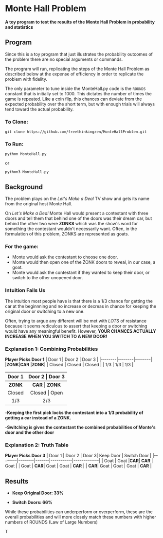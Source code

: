 # Monte Hall Problem
**A toy program to test the results of the Monte Hall Problem in probability and statistics**

## Program
Since this is a toy program that just illustrates the probability outcomes of the problem
there are no special arguments or commands.

The program will run, replicating the steps of the Monte Hall Problem as described below
at the expense of efficiency in order to replicate the problem with fidelity.

The only parameter to tune inside the MonteHall.py code is the ```ROUNDS``` constant that
is initially set to 1000. This dictates the number of times the game is repeated. Like a
coin flip, this chances can deviate from the expected probability over the short term, but
with enough trials will always tend toward the actual probability.

### To Clone:
```git clone https://github.com/freethinkingzen/MonteHallProblem.git```

### To Run:
```python MonteHall.py```

or

```python3 MonteHall.py```

## Background
The problem plays on the *Let's Make a Deal* TV show and gets its name from the original host
Monte Hall.

On *Let's Make a Deal* Monte Hall would present a contestant with three doors and tell them
that behind one of the doors was their dream car, but behind the other two were **ZONKS**
which was the show's word for something the contestant wouldn't necessarily want. Often, in
the formulation of this problem, ZONKS are represented as goats.

### For the game:
- Monte would ask the contestant to choose one door.
- Monte would then open one of the ZONK doors to reveal, in our case, a goat.
- Monte would ask the contestant if they wanted to keep their door, or switch to the other
  unopened door.

### Intuition Fails Us
The intuition most people have is that there is a 1/3 chance for getting the car at the
beginnning and no increase or decreas in chance for keeping the original door or switching to a new one.

Often, trying to argue any different will be met with *LOTS* of resistance because it seems 
rediculous to assert that keeping a door or switching would have any meaningful benefit.
However, **YOUR CHANCES ACTUALLY INCREASE WHEN YOU SWITCH TO A NEW DOOR!**

### Explanation 1: Combining Probabilities
**Player Picks Door 1**
| Door 1 | Door 2 | Door 3 |
|--------|--------|--------|
|**ZONK**|**CAR** |**ZONK**|
| Closed | Closed | Closed |
| 1/3    | 1/3    | 1/3    |

| Door 1 | Door 2 \| Door 3 |
|:------:|:----------------:|
|**ZONK**|**CAR** \| **ZONK**|
| Closed | Closed \| Open   |
| 1/3    |       2/3        |

-**Keeping the first pick locks the contestant into a 1/3 probability of getting a car instead
of a ZONK.**

-**Switching is gives the contestant the combined probabilities of Monte's door and the other door**


### Explanation 2: Truth Table
**Player Picks Door 3**
| Door 1 | Door 2 | Door 3| Keep Door | Switch Door |
|--------|--------|-------|-----------|-------------|
| Goat   | Goat   |**CAR**| **CAR**   | Goat        |
| Goat   | **CAR**| Goat  | Goat      | **CAR**     |
| **CAR**| Goat   | Goat  | Goat      | **CAR**     |


## Results
 
- **Keep Original Door: 33%**

- **Switch Doors: 66%**

While these probabilities can underperform or overperform, these are the overall probabilities
and will more closely match these numbers with higher numbers of ROUNDS (Law of Large Numbers)


T
